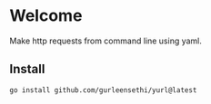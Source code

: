 # Welcome

Make http requests from command line using yaml.

## Install

```bash
go install github.com/gurleensethi/yurl@latest
```